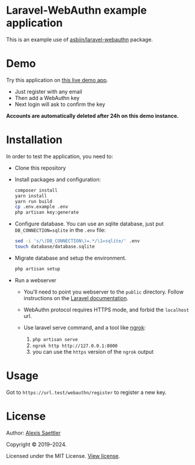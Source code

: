 Laravel-WebAuthn example application
====================================

This is an example use of [asbiin/laravel-webauthn](https://github.com/asbiin/laravel-webauthn) package.

# Demo

Try this application on [this live demo app](https://webauthn.laravel.cloud/).

- Just register with any email
- Then add a WebAuthn key
- Next login will ask to confirm the key

**Accounts are automatically deleted after 24h on this demo instance.**


# Installation

In order to test the application, you need to:

* Clone this repository

* Install packages and configuration:
    ```sh
    composer install
    yarn install
    yarn run build
    cp .env.example .env
    php artisan key:generate
    ```

* Configure database. 
You can use an sqlite database, just put `DB_CONNECTION=sqlite` in the `.env` file:
    ```sh
    sed -i 's/\(DB_CONNECTION\)=.*/\1=sqlite/' .env
    touch database/database.sqlite
    ```

* Migrate database and setup the environment.
    ```sh
    php artisan setup
    ```

* Run a webserver
  -  You'll need to point you webserver to the `public` directory. Follow instructions on the [Laravel documentation](https://laravel.com/docs/installation#configuration).

  - WebAuthn protocol requires HTTPS mode, and forbid the `localhost` url.
  - Use laravel serve command, and a tool like [ngrok](https://ngrok.com/):
     1. `php artisan serve`
     2. `ngrok http http://127.0.0.1:8000`
     3. you can use the `https` version of the `ngrok` output


# Usage

Got to `https://url.test/webauthn/register` to register a new key.


# License

Author: [Alexis Saettler](https://github.com/asbiin)

Copyright © 2019–2024.

Licensed under the MIT License. [View license](/LICENSE).

